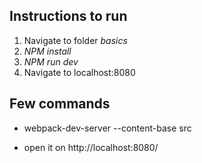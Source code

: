 ## Instructions to run
1. Navigate to folder *basics*
2. *NPM install*
3. *NPM run dev*
4. Navigate to localhost:8080

## Few commands
* webpack-dev-server --content-base src

* open it on http://localhost:8080/
